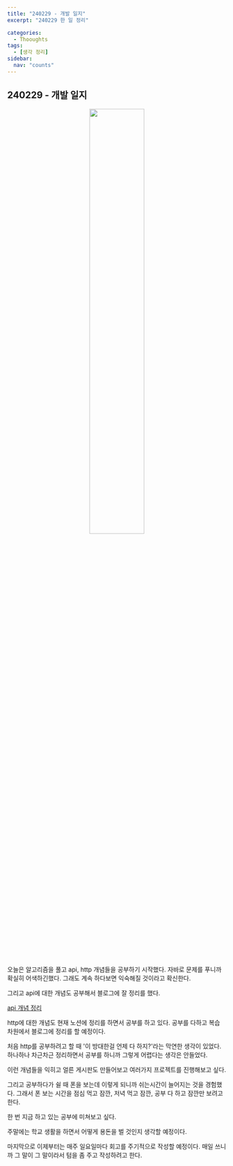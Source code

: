 ```yaml
---
title: "240229 - 개발 일지"
excerpt: "240229 한 일 정리"

categories:
  - Thooughts
tags:
  - [생각 정리]
sidebar:
  nav: "counts"
---
```


## 240229 - 개발 일지

<div align="center">
    <img src="https://github.com/dongdong8343/algorithm/assets/93115530/e48bed2b-9d38-4421-b370-75c7cfdcee20" width="50%" height="auto" />
</div>

오늘은 알고리즘을 풀고 api, http 개념들을 공부하기 시작했다. 자바로 문제를 푸니까 확실히 어색하긴했다. 그래도 계속 하다보면 익숙해질 것이라고 확신한다.

그리고 api에 대한 개념도 공부해서 블로그에 잘 정리를 했다.

[api 개념 정리](https://dongdong8343.github.io/etc/api/)

http에 대한 개념도 현재 노션에 정리를 하면서 공부를 하고 있다. 공부를 다하고 복습 차원에서 블로그에 정리를 할 예정이다.

처음 http를 공부하려고 할 때 '이 방대한걸 언제 다 하지?'라는 막연한 생각이 있었다. 하나하나 차근차근 정리하면서 공부를 하니까 그렇게 어렵다는 생각은 안들었다.

이런 개념들을 익히고 얼른 게시판도 만들어보고 여러가지 프로젝트를 진행해보고 싶다.

그리고 공부하다가 쉴 때 폰을 보는데 이렇게 되니까 쉬는시간이 늘어지는 것을 경험했다. 그래서 폰 보는 시간을 점심 먹고 잠깐, 저녁 먹고 잠깐, 공부 다 하고 잠깐만 보려고 한다.

한 번 지금 하고 있는 공부에 미쳐보고 싶다.

주말에는 학교 생활을 하면서 어떻게 용돈을 벌 것인지 생각할 예정이다.

마지막으로 이제부터는 매주 일요일마다 회고를 주기적으로 작성할 예정이다. 매일 쓰니까 그 말이 그 말이라서 텀을 좀 주고 작성하려고 한다.
